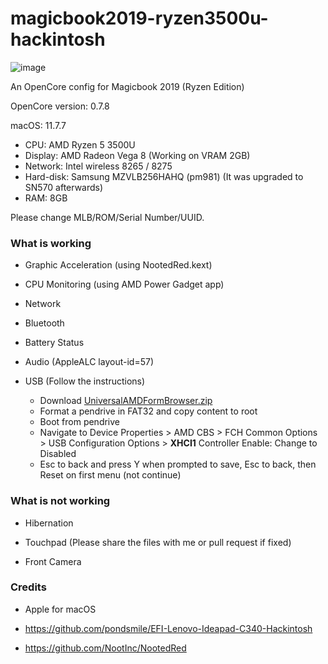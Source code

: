 # magicbook2019-ryzen3500u-hackintosh

![image](https://github.com/GaisaiYuno/magicbook2019-ryzen3500u-hackintosh/assets/52853137/534da580-53c8-4330-a09f-cb8017922020)


An OpenCore config for Magicbook 2019 (Ryzen Edition)

OpenCore version: 0.7.8

macOS: 11.7.7

- CPU: AMD Ryzen 5 3500U
- Display: AMD Radeon Vega 8 (Working on VRAM 2GB)
- Network: Intel wireless 8265 / 8275
- Hard-disk: Samsung MZVLB256HAHQ (pm981) (It was upgraded to SN570 afterwards)
- RAM: 8GB

Please change MLB/ROM/Serial Number/UUID.

### What is working

- Graphic Acceleration (using NootedRed.kext)

* CPU Monitoring (using AMD Power Gadget app)

* Network

* Bluetooth

* Battery Status

* Audio (AppleALC layout-id=57)

* USB (Follow the instructions)
  * Download [UniversalAMDFormBrowser.zip](https://github.com/DavidS95/Smokeless_UMAF/blob/main/UniversalAMDFormBrowser.zip)
  * Format a pendrive in FAT32 and copy content to root
  * Boot from pendrive
  * Navigate to Device Properties > AMD CBS > FCH Common Options > USB Configuration Options > **XHCI1** Controller Enable: Change to Disabled
  * Esc to back and press Y when prompted to save, Esc to back, then Reset on first menu (not continue)


### What is not working

* Hibernation

* Touchpad (Please share the files with me or pull request if fixed)

* Front Camera

### Credits

* Apple for macOS

* https://github.com/pondsmile/EFI-Lenovo-Ideapad-C340-Hackintosh

* https://github.com/NootInc/NootedRed
